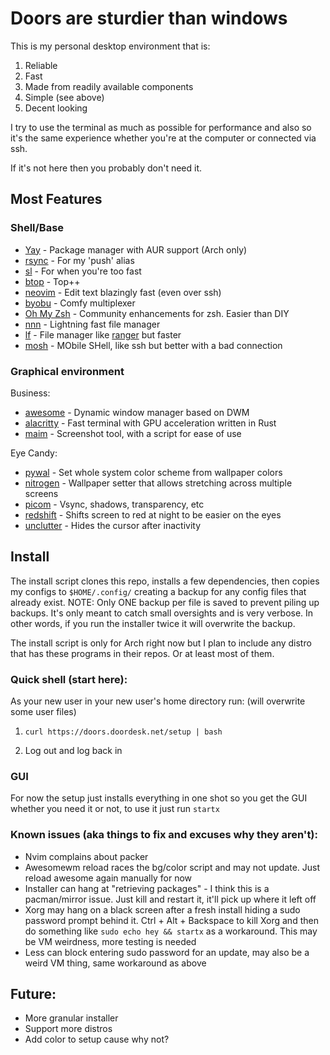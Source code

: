 # Doors are sturdier than windows

This is my personal desktop environment that is:

1. Reliable
1. Fast
1. Made from readily available components
1. Simple (see above)
1. Decent looking

I try to use the terminal as much as possible for performance and also so it's the same experience whether 
you're at the computer or connected via ssh.

If it's not here then you probably don't need it.

## Most Features

### Shell/Base

- [Yay](https://github.com/Jguer/yay) - Package manager with AUR support (Arch only)
- [rsync](https://rsync.samba.org/) - For my 'push' alias
- [sl](https://github.com/eyJhb/sl) - For when you're too fast
- [btop](https://github.com/aristocratos/btop) - Top++
- [neovim](https://github.com/neovim/neovim) - Edit text blazingly fast (even over ssh)
- [byobu](https://www.byobu.org/) - Comfy multiplexer
- [Oh My Zsh](https://github.com/ohmyzsh/ohmyzsh) - Community enhancements for zsh. Easier than DIY
- [nnn](https://github.com/jarun/nnn) - Lightning fast file manager
- [lf](https://github.com/gokcehan/lf) - File manager like [ranger](https://github.com/ranger/ranger) but faster
- [mosh](https://mosh.org/) - MObile SHell, like ssh but better with a bad connection
### Graphical environment

Business:

- [awesome](https://awesomewm.org/) - Dynamic window manager based on DWM
- [alacritty](https://github.com/alacritty/alacritty) - Fast terminal with GPU acceleration written in Rust
- [maim](https://github.com/naelstrof/maim) - Screenshot tool, with a script for ease of use

Eye Candy:
- [pywal](https://github.com/dylanaraps/pywal) - Set whole system color scheme from wallpaper colors 
- [nitrogen](https://github.com/l3ib/nitrogen/https://github.com/l3ib/nitrogen) - Wallpaper setter that allows 
stretching across multiple screens
- [picom](https://github.com/yshui/picom) - Vsync, shadows, transparency, etc
- [redshift](https://github.com/jonls/redshift) - Shifts screen to red at night to be easier on the eyes
- [unclutter](https://github.com/Airblader/unclutter-xfixes) - Hides the cursor after inactivity

## Install
The install script clones this repo, installs a few dependencies, then copies my configs to `$HOME/.config/` 
creating a backup for any config files that already exist. NOTE: Only ONE backup per file is saved to prevent 
piling up backups. It's only meant to catch small oversights and is very verbose. In other words, if you run 
the installer twice it will overwrite the backup.

The install script is only for Arch right now but I plan to include any distro that has these programs in their 
repos. Or at least most of them.

### Quick shell (start here):
As your new user in your new user's home directory run: (will overwrite some user files)

1. ```curl https://doors.doordesk.net/setup | bash```

2. Log out and log back in

### GUI
For now the setup just installs everything in one shot so you get the GUI whether you need it or not, to use it 
just run `startx`

### Known issues (aka things to fix and excuses why they aren't):
- Nvim complains about packer
- Awesomewm reload races the bg/color script and may not update. Just reload awesome again manually for now
- Installer can hang at "retrieving packages" - I think this is a pacman/mirror issue. Just kill and restart it, 
it'll pick up where it left off
- Xorg may hang on a black screen after a fresh install hiding a sudo password prompt behind it. Ctrl + Alt + 
Backspace to kill Xorg and then do something like `sudo echo hey && startx` as a workaround. This may be VM 
weirdness, more testing is needed
- Less can block entering sudo password for an update, may also be a weird VM thing, same workaround as above

## Future:
- More granular installer
- Support more distros
- Add color to setup cause why not?
